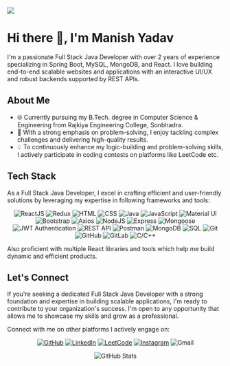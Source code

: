 

<!--
**manish552001/manish552001** is a ✨ _special_ ✨ repository because its `README.md` (this file) appears on your GitHub profile.

Here are some ideas to get you started:

- 🔭 I’m currently working on ...
- 🌱 I’m currently learning ...
- 👯 I’m looking to collaborate on ...
- 🤔 I’m looking for help with ...
- 💬 Ask me about ...
- 📫 How to reach me: ...
- 😄 Pronouns: ...
- ⚡ Fun fact: ...
-->
![](https://raw.githubusercontent.com/halfrost/halfrost/master/icons/header_.png)
# Hi there 👋, I'm Manish Yadav


I'm a passionate Full Stack Java Developer with over 2 years of experience specializing in Spring Boot, MySQL, MongoDB, and React. I love building end-to-end scalable websites and applications with an interactive UI/UX and robust backends supported by REST APIs.

## About Me

- 🌐 Currently pursuing my B.Tech. degree in Computer Science & Engineering from Rajkiya Engineering College, Sonbhadra.
- 🚀 With a strong emphasis on problem-solving, I enjoy tackling complex challenges and delivering high-quality results.
- 💡 To continuously enhance my logic-building and problem-solving skills, I actively participate in coding contests on platforms like  LeetCode etc.

## Tech Stack

As a Full Stack Java Developer, I excel in crafting efficient and user-friendly solutions by leveraging my expertise in following frameworks and tools:

<div align="center">
  
![ReactJS](https://img.shields.io/badge/Frontend-ReactJS-blue)
![Redux](https://img.shields.io/badge/Frontend-Redux-orange)
![HTML](https://img.shields.io/badge/Frontend-HTML-orange)
![CSS](https://img.shields.io/badge/Frontend-CSS-yellowgreen)
![Java](https://img.shields.io/badge/Programming_Languages-Java-yellow)
![JavaScript](https://img.shields.io/badge/Frontend-JavaScript-yellow)
![Material UI](https://img.shields.io/badge/Frontend-Material_UI-teal)
![Bootstrap](https://img.shields.io/badge/Frontend-Bootstrap-purple)
![Axios](https://img.shields.io/badge/Frontend-Axios-green)
![NodeJS](https://img.shields.io/badge/Backend-NodeJS-brightgreen)
![Express](https://img.shields.io/badge/Backend-Express-red)
![Mongoose](https://img.shields.io/badge/Backend-Mongoose-blueviolet)
![JWT Authentication](https://img.shields.io/badge/Backend-JWT_Authentication-yellowgreen)
![REST API](https://img.shields.io/badge/Backend-REST_APIs-orange)
![Postman](https://img.shields.io/badge/API_Testing-Postman-orange)
![MongoDB](https://img.shields.io/badge/Databases-MongoDB-green)
![SQL](https://img.shields.io/badge/Databases-SQL-lightgrey)
![Git](https://img.shields.io/badge/Version_Control-Git-orange)
![GitHub](https://img.shields.io/badge/Version_Control-GitHub-lightgrey)
![GitLab](https://img.shields.io/badge/Version_Control-GitLab-blue)
![C/C++](https://img.shields.io/badge/Programming_Languages-C%2FC%2B%2B-blue)

</div>

Also proficient with multiple React libraries and tools which help me build dynamic and efficient products.

## Let's Connect

If you're seeking a dedicated Full Stack Java Developer with a strong foundation and expertise in building scalable applications, I'm ready to contribute to your organization's success. I'm open to any opportunity that allows me to showcase my skills and grow as a professional.

Connect with me on other platforms I actively engage on:

<!-- Use icons instead of regular links -->
<div align="center">
  
[![GitHub](https://img.shields.io/badge/GitHub-manish55001-black?style=for-the-badge&logo=github)](https://github.com/manish552001)
[![LinkedIn](https://img.shields.io/badge/LinkedIn-manish55001-blue?style=for-the-badge&logo=linkedin)](https://www.linkedin.com/in/manish-yadav-260882220/)
[![LeetCode](https://img.shields.io/badge/LeetCode-manish55001-yellow?style=for-the-badge&logo=leetcode)](https://leetcode.com/manish552001/)
[![Instagram](https://img.shields.io/badge/Instagram-manish552001-purple?style=for-the-badge&logo=instagram)](https://www.instagram.com/manish.yadav.5.5/)
![Gmail](https://img.shields.io/badge/Email-manishyadav552001@gmail.com-red?style=for-the-badge&logo=gmail)

<!-- Add the GitHub Readme Stats badge here -->
![GitHub Stats](https://github-readme-stats.vercel.app/api?username=manish552001&show_icons=true&count_private=true&hide=prs,issues&theme=radical&include_all_commits=true)


</div>
